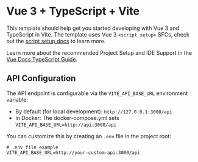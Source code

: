 # Vue 3 + TypeScript + Vite

This template should help get you started developing with Vue 3 and TypeScript in Vite. The template uses Vue 3 `<script setup>` SFCs, check out the [script setup docs](https://v3.vuejs.org/api/sfc-script-setup.html#sfc-script-setup) to learn more.

Learn more about the recommended Project Setup and IDE Support in the [Vue Docs TypeScript Guide](https://vuejs.org/guide/typescript/overview.html#project-setup).

## API Configuration

The API endpoint is configurable via the `VITE_API_BASE_URL` environment variable:

- By default (for local development): `http://127.0.0.1:3000/api`
- In Docker: The docker-compose.yml sets `VITE_API_BASE_URL=http://api:3000/api`

You can customize this by creating an `.env` file in the project root:

```
# .env file example
VITE_API_BASE_URL=http://your-custom-api:3000/api
```

